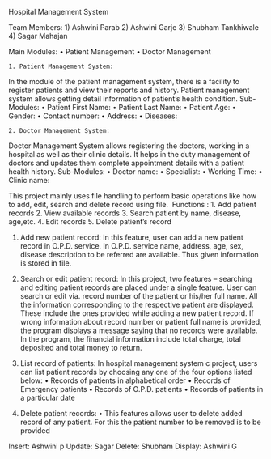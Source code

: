 Hospital Management System

Team Members:
    1) Ashwini Parab
    2) Ashwini Garje
    3) Shubham Tankhiwale
    4) Sagar Mahajan

Main Modules:
    • Patient Management
    • Doctor Management

    1. Patient Management System:
In the module of the patient management system, there is a facility to register patients and view their reports and history. Patient management system allows getting detail information of patient’s health condition.
Sub-Modules:
    • Patient First Name:
    • Patient Last Name:
    • Patient Age:
    • Gender:
    • Contact number:
    • Address:
    • Diseases:

    2. Doctor Management System:
Doctor Management System allows registering the doctors, working in a hospital as well as their clinic details. It helps in the duty management of doctors and updates them complete appointment details with a patient health history.
Sub-Modules:
    • Doctor name:
    • Specialist:
    • Working Time:
    • Clinic name:

This project mainly uses file handling to perform basic operations like how to add, edit, search and delete record using file. 
Functions :
    1. Add patient records
    2. View available records
    3. Search patient by name, disease, age,etc.
    4. Edit records
    5. Delete patient’s record

1. Add new patient record:
In this feature, user can add a new patient record in O.P.D. service. In O.P.D. service name, address, age, sex, disease description to be referred are available. Thus given information is stored in file. 
2. Search or edit patient record:
In this project, two features – searching and editing patient records are placed under a single feature. User can search or edit via. record number of the patient or his/her full name.
All the information corresponding to the respective patient are displayed. These include the ones provided while adding a new patient record. If wrong information about record number or patient full name is provided, the program displays a message saying that no records were available.
In the program, the financial information include total charge, total deposited and total money to return.

3. List record of patients:
In hospital management system c project, users can list patient records by choosing any one of the four options listed below:
    • Records of patients in alphabetical order
    • Records of Emergency patients
    • Records of O.P.D. patients
    • Records of patients in a particular date

4. Delete patient records:
    • This features allows user to delete added record of any patient. For this the patient number to be removed is to be provided



Insert: Ashwini p
Update: Sagar
Delete: Shubham
Display: Ashwini G
